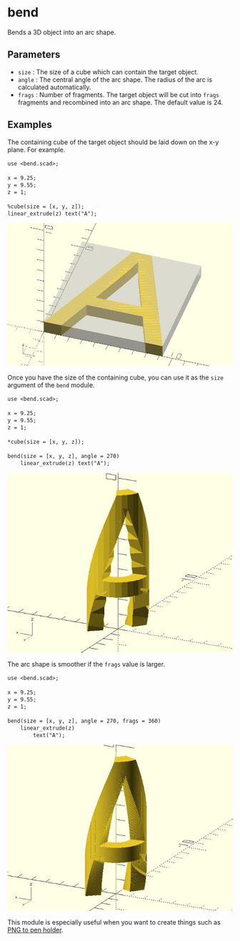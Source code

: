 # bend

Bends a 3D object into an arc shape.

## Parameters

- `size` : The size of a cube which can contain the target object.
- `angle` : The central angle of the arc shape. The radius of the arc is calculated automatically.
- `frags` : Number of fragments. The target object will be cut into `frags` fragments and recombined into an arc shape. The default value is 24.

## Examples

The containing cube of the target object should be laid down on the x-y plane. For example.

    use <bend.scad>;

	x = 9.25;
	y = 9.55;
	z = 1;  
	       
	%cube(size = [x, y, z]);
	linear_extrude(z) text("A");

![bend](images/lib3x-bend-1.JPG)

Once you have the size of the containing cube, you can use it as the `size` argument of the `bend` module.

    use <bend.scad>;

	x = 9.25;
	y = 9.55;
	z = 1;  
	       
	*cube(size = [x, y, z]);
	
	bend(size = [x, y, z], angle = 270)
	    linear_extrude(z) text("A");

![bend](images/lib3x-bend-2.JPG)

The arc shape is smoother if the `frags` value is larger. 

    use <bend.scad>;
	
	x = 9.25;
	y = 9.55;
	z = 1;  
	
	bend(size = [x, y, z], angle = 270, frags = 360)
	    linear_extrude(z) 
	        text("A");

![bend](images/lib3x-bend-3.JPG)

This module is especially useful when you want to create things such as [PNG to pen holder](https://www.thingiverse.com/thing:1589493).
